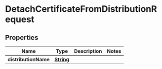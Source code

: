 

# DetachCertificateFromDistributionRequest


## Properties

| Name | Type | Description | Notes |
|------------ | ------------- | ------------- | -------------|
|**distributionName** | [**String**](String.md) |  |  |



